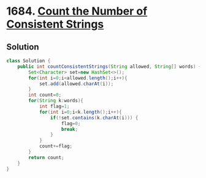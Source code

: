 # 1684. [Count the Number of Consistent Strings](https://leetcode.com/problems/count-the-number-of-consistent-strings/description/?envType=daily-question&envId=2024-09-12)

## Solution

```java
class Solution {
    public int countConsistentStrings(String allowed, String[] words) {
        Set<Character> set=new HashSet<>();
        for(int i=0;i<allowed.length();i++){
            set.add(allowed.charAt(i));
        }
        int count=0;
        for(String k:words){
            int flag=1;
            for(int i=0;i<k.length();i++){
                if(!set.contains(k.charAt(i))) {
                    flag=0;
                    break;
                }
            }
            count+=flag;
        }
        return count;
    }
}
```
